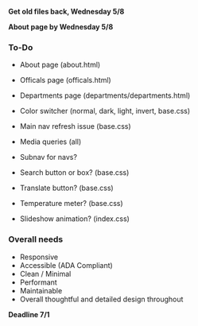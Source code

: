 **Get old files back, Wednesday 5/8**

**About page by Wednesday 5/8**

### To-Do
- About page (about.html)
- Officals page (officals.html)
- Departments page (departments/departments.html)

- Color switcher (normal, dark, light, invert, base.css)
- Main nav refresh issue (base.css)
- Media queries (all)

- Subnav for navs?
- Search button or box? (base.css)
- Translate button? (base.css)
- Temperature meter? (base.css)
- Slideshow animation? (index.css)

### Overall needs
- Responsive
- Accessible (ADA Compliant)
- Clean / Minimal
- Performant
- Maintainable
- Overall thoughtful and detailed design throughout

**Deadline 7/1**
